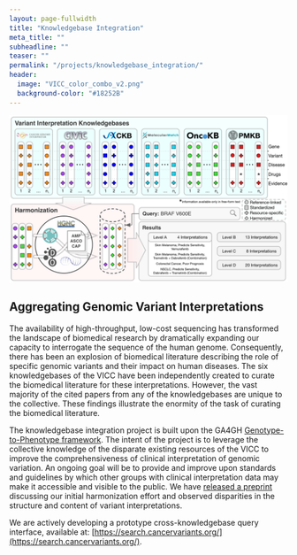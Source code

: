 ```yaml
---
layout: page-fullwidth
title: "Knowledgebase Integration"
meta_title: ""
subheadline: ""
teaser: ""
permalink: "/projects/knowledgebase_integration/"
header:
  image: "VICC_color_combo_v2.png"
  background-color: "#18252B"
---
```


<img src="/assets/img/vicc_strategy.png">

## Aggregating Genomic Variant Interpretations
The availability of high-throughput, low-cost sequencing has transformed the landscape of biomedical research by dramatically expanding our capacity to interrogate the sequence of the human genome. Consequently, there has been an explosion of biomedical literature describing the role of specific genomic variants and their impact on human diseases.
The six knowledgebases of the VICC have been independently created to curate the biomedical literature for these interpretations. However, the vast majority of the cited papers from any of the knowledgebases are unique to the collective. These findings illustrate the enormity of the task of curating the biomedical literature.

The knowledgebase integration project is built upon the GA4GH [Genotype-to-Phenotype framework](http://ga4gh-schemas.readthedocs.io/en/latest/api/genotypephenotype.html). The intent of the project is to leverage the collective knowledge of the disparate existing resources of the VICC to improve the comprehensiveness of clinical interpretation of genomic variation. An ongoing goal will be to provide and improve upon standards and guidelines by which other groups with clinical interpretation data may make it accessible and visible to the public. We have [released a preprint](https://www.biorxiv.org/content/early/2018/07/11/366856) discussing our initial harmonization effort and observed disparities in the structure and content of variant interpretations.

We are actively developing a prototype cross-knowledgebase query interface, available at: [https://search.cancervariants.org/](https://search.cancervariants.org/).
